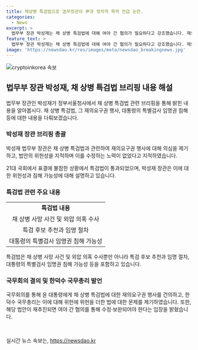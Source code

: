 ```yaml
---
title: 채상병 특검법으로 法무장관이 尹과 정치적 목적 언급 논란.
categories:
  - News
excerpt: >
  법무부 장관 박성재는 채 상병 특검법에 대해 여야 간 협의가 필요하다고 강조했습니다. 재의를 거듭하는 법안은 위헌성이 있음에도 수정되지 않고 반복적으로 의결된 것으로 지적했으며, 헌법의 삼권분립 원칙을 위반하고 공정성을 훼손할 우려가 있다고 밝혔습니다. 또한, 대통령의 특별검사 임명권을 침해하고 인권침해 우려가 있다는 것을 강조했습니다. 법무부는 국무회의를 열어 윤 대통령에 대해 재의요구권 행사를 건의했으며, 이에 대한 윤 대통령의 전자결재 방식으로 응답할 것으로 보인다고 전했습니다.
feature_text: >
  법무부 장관 박성재는 채 상병 특검법에 대해 여야 간 협의가 필요하다고 강조했습니다. 재의를 거듭하는 법안은 위헌성이 있음에도 수정되지 않고 반복적으로 의결된 것으로 지적했으며, 헌법의 삼권분립 원칙을 위반하고 공정성을 훼손할 우려가 있다고 밝혔습니다. 또한, 대통령의 특별검사 임명권을 침해하고 인권침해 우려가 있다는 것을 강조했습니다. 법무부는 국무회의를 열어 윤 대통령에 대해 재의요구권 행사를 건의했으며, 이에 대한 윤 대통령의 전자결재 방식으로 응답할 것으로 보인다고 전했습니다.
image: 'https://newsdao.kr/res/images/meta/newsdao_breakingnews.jpg'
---
```


<p><img src="https://newsdao.kr/res/images/meta/newsdao_breakingnews.jpg" alt="cryptoinkorea 속보" /></p>

<h2 data-ke-size="size26">법무부 장관 박성재, 채 상병 특검법 브리핑 내용 해설</h2>

<p data-ke-size="size16">법무부 장관인 박성재가 정부서울청사에서 채 상병 특검법 관련 브리핑을 통해 밝힌 내용을 알아봅시다. 채 상병 특검법, 그 재의요구권 행사, 대통령의 특별검사 임명권 침해 등에 대한 내용을 다뤄보겠습니다.</p>

<h3 data-ke-size="size24"><b>박성재 장관 브리핑 총괄</b></h3>

<p data-ke-size="size16">박성재 법무부 장관은 채 상병 특검법과 관련하여 재의요구권 행사에 대해 의심을 제기하고, 법안의 위헌성을 지적하며 이를 수정하는 노력이 없었다고 지적하였습니다.</p>

<p data-ke-size="size16">21대 국회에서 표결에 불참한 상황에서 특검법이 통과되었으며, 박성재 장관은 이에 대한 위헌성과 침해 가능성에 대해 설명하고 있습니다.</p>

<h3 data-ke-size="size24"><b>특검법 관련 주요 내용</b></h3>

<table>
    <tr>
        <td style="text-align: center; height: 17px;"><b>특검법 내용</b></td>
    </tr>
    <tr>
        <td style="text-align: center; height: 17px;">채 상병 사망 사건 및 외압 의혹 수사</td>
    </tr>
    <tr>
        <td style="text-align: center; height: 17px;">특검 후보 추천과 임명 절차</td>
    </tr>
    <tr>
        <td style="text-align: center; height: 17px;">대통령의 특별검사 임명권 침해 가능성</td>
    </tr>
</table>

<p data-ke-size="size16">특검법은 채 상병 사망 사건 및 외압 의혹 수사뿐만 아니라 특검 후보 추천과 임명 절차, 대통령의 특별검사 임명권 침해 가능성 등을 포함하고 있습니다.</p>

<h3 data-ke-size="size24"><b>국무회의 결의 및 한덕수 국무총리 발언</b></h3>

<p data-ke-size="size16">국무회의를 통해 윤 대통령에게 채 상병 특검법에 대한 재의요구권 행사를 건의하고, 한덕수 국무총리는 이에 대해 위헌에 위헌을 더한 법에 대한 문제를 제기하였습니다. 또한, 해당 법안이 재추진되면 여야 간 협의를 통해 수정·보완되어야 한다는 입장을 밝혔습니다.</p>

<p data-ke-size="size16">&nbsp;</p>
실시간 뉴스 속보는, <a href="https://newsdao.kr" rel="dofollow">https://newsdao.kr</a>


